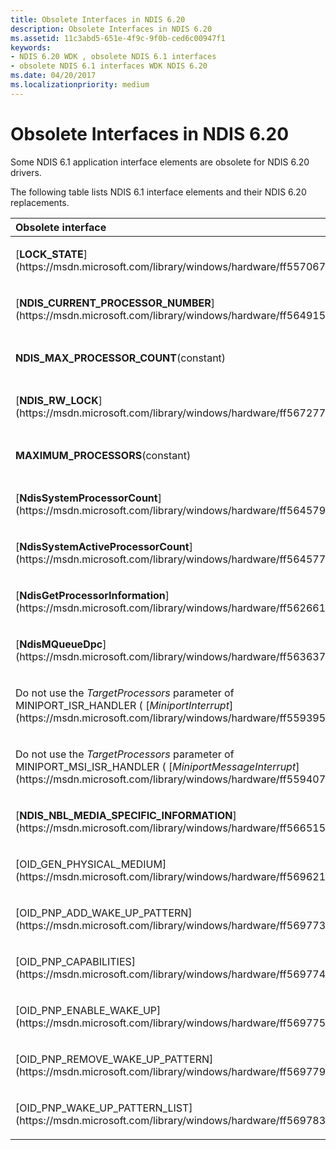 ```yaml
---
title: Obsolete Interfaces in NDIS 6.20
description: Obsolete Interfaces in NDIS 6.20
ms.assetid: 11c3abd5-651e-4f9c-9f0b-ced6c00947f1
keywords:
- NDIS 6.20 WDK , obsolete NDIS 6.1 interfaces
- obsolete NDIS 6.1 interfaces WDK NDIS 6.20
ms.date: 04/20/2017
ms.localizationpriority: medium
---
```


# Obsolete Interfaces in NDIS 6.20





Some NDIS 6.1 application interface elements are obsolete for NDIS 6.20 drivers.

The following table lists NDIS 6.1 interface elements and their NDIS 6.20 replacements.

<table>
<colgroup>
<col width="50%" />
<col width="50%" />
</colgroup>
<thead>
<tr class="header">
<th align="left">Obsolete interface</th>
<th align="left">Use instead</th>
</tr>
</thead>
<tbody>
<tr class="odd">
<td align="left"><p>[<strong>LOCK_STATE</strong>](https://msdn.microsoft.com/library/windows/hardware/ff557067)</p></td>
<td align="left"><p>[<strong>LOCK_STATE_EX</strong>](https://msdn.microsoft.com/library/windows/hardware/ff557070)</p></td>
</tr>
<tr class="even">
<td align="left"><p>[<strong>NDIS_CURRENT_PROCESSOR_NUMBER</strong>](https://msdn.microsoft.com/library/windows/hardware/ff564915)</p></td>
<td align="left"><p>[<strong>NdisCurrentProcessorIndex</strong>](https://msdn.microsoft.com/library/windows/hardware/ff561737)</p></td>
</tr>
<tr class="odd">
<td align="left"><p><strong>NDIS_MAX_PROCESSOR_COUNT</strong>(constant)</p></td>
<td align="left"><p>[<strong>NdisGroupMaxProcessorCount</strong>](https://msdn.microsoft.com/library/windows/hardware/ff562689)</p></td>
</tr>
<tr class="even">
<td align="left"><p>[<strong>NDIS_RW_LOCK</strong>](https://msdn.microsoft.com/library/windows/hardware/ff567277)</p></td>
<td align="left"><p>[<strong>NDIS_RW_LOCK_EX</strong>](https://msdn.microsoft.com/library/windows/hardware/ff567279)</p></td>
</tr>
<tr class="odd">
<td align="left"><p><strong>MAXIMUM_PROCESSORS</strong>(constant)</p></td>
<td align="left"><p>[<strong>NdisGroupMaxProcessorCount</strong>](https://msdn.microsoft.com/library/windows/hardware/ff562689)</p></td>
</tr>
<tr class="even">
<td align="left"><p>[<strong>NdisSystemProcessorCount</strong>](https://msdn.microsoft.com/library/windows/hardware/ff564579)</p></td>
<td align="left"><p>[<strong>NdisGroupMaxProcessorCount</strong>](https://msdn.microsoft.com/library/windows/hardware/ff562689)</p></td>
</tr>
<tr class="odd">
<td align="left"><p>[<strong>NdisSystemActiveProcessorCount</strong>](https://msdn.microsoft.com/library/windows/hardware/ff564577)</p></td>
<td align="left"><p>[<strong>NdisGroupActiveProcessorCount</strong>](https://msdn.microsoft.com/library/windows/hardware/ff562685)</p></td>
</tr>
<tr class="even">
<td align="left"><p>[<strong>NdisGetProcessorInformation</strong>](https://msdn.microsoft.com/library/windows/hardware/ff562661)</p></td>
<td align="left"><p>[<strong>NdisGetProcessorInformationEx</strong>](https://msdn.microsoft.com/library/windows/hardware/ff562662)</p></td>
</tr>
<tr class="odd">
<td align="left"><p>[<strong>NdisMQueueDpc</strong>](https://msdn.microsoft.com/library/windows/hardware/ff563637)</p></td>
<td align="left"><p>[<strong>NdisMQueueDpcEx</strong>](https://msdn.microsoft.com/library/windows/hardware/ff563640)</p></td>
</tr>
<tr class="even">
<td align="left"><p>Do not use the <em>TargetProcessors</em> parameter of MINIPORT_ISR_HANDLER ( [<em>MiniportInterrupt</em>](https://msdn.microsoft.com/library/windows/hardware/ff559395))</p></td>
<td align="left"><p>[<strong>NdisMQueueDpcEx</strong>](https://msdn.microsoft.com/library/windows/hardware/ff563640)</p></td>
</tr>
<tr class="odd">
<td align="left"><p>Do not use the <em>TargetProcessors</em> parameter of MINIPORT_MSI_ISR_HANDLER ( [<em>MiniportMessageInterrupt</em>](https://msdn.microsoft.com/library/windows/hardware/ff559407))</p></td>
<td align="left"><p>[<strong>NdisMQueueDpcEx</strong>](https://msdn.microsoft.com/library/windows/hardware/ff563640)</p></td>
</tr>
<tr class="even">
<td align="left"><p>[<strong>NDIS_NBL_MEDIA_SPECIFIC_INFORMATION</strong>](https://msdn.microsoft.com/library/windows/hardware/ff566515)</p></td>
<td align="left"><p>[<strong>NDIS_NBL_MEDIA_SPECIFIC_INFORMATION_EX</strong>](https://msdn.microsoft.com/library/windows/hardware/ff566518)</p></td>
</tr>
<tr class="odd">
<td align="left"><p>[OID_GEN_PHYSICAL_MEDIUM](https://msdn.microsoft.com/library/windows/hardware/ff569621)</p></td>
<td align="left"><p>[OID_GEN_PHYSICAL_MEDIUM_EX](https://msdn.microsoft.com/library/windows/hardware/ff569622)</p></td>
</tr>
<tr class="even">
<td align="left"><p>[OID_PNP_ADD_WAKE_UP_PATTERN](https://msdn.microsoft.com/library/windows/hardware/ff569773)</p></td>
<td align="left"><p>[OID_PM_ADD_WOL_PATTERN](https://msdn.microsoft.com/library/windows/hardware/ff569764)</p></td>
</tr>
<tr class="odd">
<td align="left"><p>[OID_PNP_CAPABILITIES](https://msdn.microsoft.com/library/windows/hardware/ff569774)</p></td>
<td align="left"><p>[OID_PM_CURRENT_CAPABILITIES](https://msdn.microsoft.com/library/windows/hardware/ff569765)</p></td>
</tr>
<tr class="even">
<td align="left"><p>[OID_PNP_ENABLE_WAKE_UP](https://msdn.microsoft.com/library/windows/hardware/ff569775)</p></td>
<td align="left"><p>[OID_PM_PARAMETERS](https://msdn.microsoft.com/library/windows/hardware/ff569768)</p></td>
</tr>
<tr class="odd">
<td align="left"><p>[OID_PNP_REMOVE_WAKE_UP_PATTERN](https://msdn.microsoft.com/library/windows/hardware/ff569779)</p></td>
<td align="left"><p>[OID_PM_REMOVE_WOL_PATTERN](https://msdn.microsoft.com/library/windows/hardware/ff569771)</p></td>
</tr>
<tr class="even">
<td align="left"><p>[OID_PNP_WAKE_UP_PATTERN_LIST](https://msdn.microsoft.com/library/windows/hardware/ff569783)</p></td>
<td align="left"><p>[OID_PM_WOL_PATTERN_LIST](https://msdn.microsoft.com/library/windows/hardware/ff569772)</p></td>
</tr>
</tbody>
</table>

 

 

 





